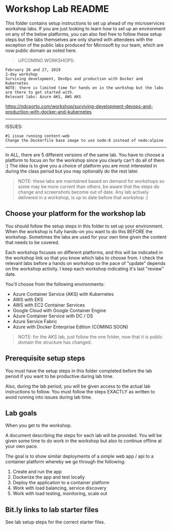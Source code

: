 # Workshop Lab README

This folder contains setup instructions to set up ahead of my microservices workshop labs.
If you are just looking to learn how to set up an environment on any of the below platforms, you can also feel free to follow these setup steps but the labs themselves are only shared with attendees with the exception of the public labs produced for Microsoft by our team, which are now public domain as noted here.

> UPCOMING WORKSHOPS:

```text
February 26 and 27, 2019
2-day workshop
Surviving development, DevOps and production with Docker and Kubernetes
NOTE: there is limited time for hands on in the workshop but the labs are there to get started with.
Relevant labs: Azure AKS, AWS AKS
```

https://ndcporto.com/workshop/surviving-development-devops-and-production-with-docker-and-kubernetes

-----
ISSUES:

```text
#1 issue running content-web
Change the Dockerfile base image to use node:8 instead of node:alpine

```
-----

In ALL, there are 5 different versions of the same lab. You have to choose a platform to focus on for the workshop since you clearly can't do all of them :) 
The idea is to give you a choice of platform you are most interested in during the class period but you may optionally do the rest later.

> NOTE: these labs are maintained based on demand for workshops so some may be more current than others, be aware that the steps do change and screenshots become out of date. Any lab actively delivered in a workshop, is up to date before that workshop :)

## Choose your platform for the workshop lab

You should follow the setup steps in this folder to set up your environment. When the workshop is fully hands-on you want to do this BEFORE the workshop. Sometimes the labs are used for your own time given the content that needs to be covered.

Each workshop focuses on different platforms, and this will be indicated in the workshop link so that you know which labs to choose from. I check the relevant labs before a hands on workshop so the pace of "update" depends on the workshop activity. I keep each workshop indicating it's last "review" date. 

You'll choose from the following environments:

* Azure Container Service (AKS) with Kubernetes
* AWS with EKS
* AWS with EC2 Container Services
* Google Cloud with Google Container Engine 
* Azure Container Service with DC / OS
* Azure Service Fabric
* Azure with Docker Enterprise Edition (COMING SOON)

> NOTE: for the AKS lab, just follow the one folder, now that it is public domain the structure has changed.

## Prerequisite setup steps

You must have the setup steps in this folder completed before the lab period if you want to be productive during lab time.

Also, during the lab period, you will be given access to the actual lab instructions to follow.
You must follow the steps EXACTLY as written to avoid running into issues during lab time. 

## Lab goals

When you get to the workshop.

A document describing the steps for each lab will be provided. You will be given some time to do work in the workshop but also to continue offline at your own pace.

The goal is to show similar deployments of a simple web app / api to a container platform whereby we go through the following:

1. Create and run the app
2. Dockerize the app and test locally
3. Deploy the application to a container platform
4. Work with load balancing, service discovery
5. Work with load testing, monitoring, scale out

## Bit.ly links to lab starter files

See lab setup steps for the correct starter files.
